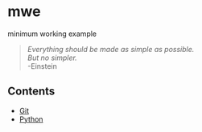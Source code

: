 # mwe

minimum working example

> *Everything should be made as simple as possible.  
But no simpler.*  
-Einstein

## Contents

* [Git](git.md)
* [Python](python/README.md)
